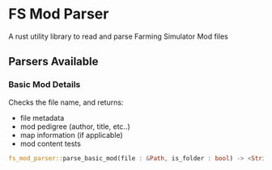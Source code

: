 # FS Mod Parser

A rust utility library to read and parse Farming Simulator Mod files

## Parsers Available

### Basic Mod Details

Checks the file name, and returns:

- file metadata
- mod pedigree (author, title, etc..)
- map information (if applicable)
- mod content tests

```rust
fs_mod_parser::parse_basic_mod(file : &Path, is_folder : bool) -> <String>
```
